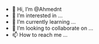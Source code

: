 - 👋 Hi, I’m @Ahmednt
- 👀 I’m interested in ...
- 🌱 I’m currently learning ...
- 💞️ I’m looking to collaborate on ...
- 📫 How to reach me ...

<!---
Ahmednt/Ahmednt is a ✨ special ✨ repository because its `README.md` (this file) appears on your GitHub profile.
You can click the Preview link to take a look at your changes.
--->
